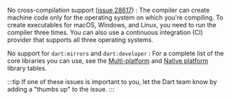 No cross-compilation support ([issue 28617][])
: The compiler can create machine code only for
  the operating system on which you're compiling.
  To create executables for macOS, Windows, and Linux, you need to run
  the compiler three times.
  You can also use a continuous integration (CI) provider
  that supports all three operating systems.

No support for `dart:mirrors` and `dart:developer`
: For a complete list of the core libraries you can use,
  see the [Multi-platform][] and [Native platform][] library tables.

[Multi-platform]: /libraries#multi-platform-libraries
[Native platform]: /libraries#native-platform-libraries
[issue 28617]:{{site.repo.dart.sdk}}/issues/28617

:::tip
If one of these issues is important to you,
let the Dart team know by adding a "thumbs up" to the issue.
:::
